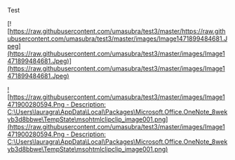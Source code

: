 
Test

[![https://raw.githubusercontent.com/umasubra/test3/master/https://raw.githubusercontent.com/umasubra/test3/master/images/Image1471899484681.Jpeg](https://raw.githubusercontent.com/umasubra/test3/master/images/Image1471899484681.Jpeg)](https://raw.githubusercontent.com/umasubra/test3/master/images/Image1471899484681.Jpeg)

[![https://raw.githubusercontent.com/umasubra/test3/master/images/Image1471900280594.Png - Description: C:\Users\lauragra\AppData\Local\Packages\Microsoft.Office.OneNote_8wekyb3d8bbwe\TempState\msohtmlclipclip_image001.png](https://raw.githubusercontent.com/umasubra/test3/master/images/Image1471900280594.Png - Description: C:\Users\lauragra\AppData\Local\Packages\Microsoft.Office.OneNote_8wekyb3d8bbwe\TempState\msohtmlclipclip_image001.png)](https://raw.githubusercontent.com/umasubra/test3/master/images/Image1471900280594.Png)
